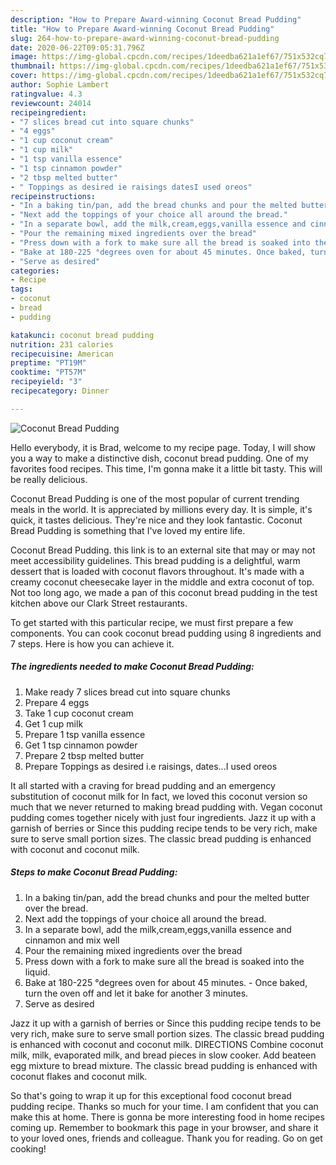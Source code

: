```yaml
---
description: "How to Prepare Award-winning Coconut Bread Pudding"
title: "How to Prepare Award-winning Coconut Bread Pudding"
slug: 264-how-to-prepare-award-winning-coconut-bread-pudding
date: 2020-06-22T09:05:31.796Z
image: https://img-global.cpcdn.com/recipes/1deedba621a1ef67/751x532cq70/coconut-bread-pudding-recipe-main-photo.jpg
thumbnail: https://img-global.cpcdn.com/recipes/1deedba621a1ef67/751x532cq70/coconut-bread-pudding-recipe-main-photo.jpg
cover: https://img-global.cpcdn.com/recipes/1deedba621a1ef67/751x532cq70/coconut-bread-pudding-recipe-main-photo.jpg
author: Sophie Lambert
ratingvalue: 4.3
reviewcount: 24014
recipeingredient:
- "7 slices bread cut into square chunks"
- "4 eggs"
- "1 cup coconut cream"
- "1 cup milk"
- "1 tsp vanilla essence"
- "1 tsp cinnamon powder"
- "2 tbsp melted butter"
- " Toppings as desired ie raisings datesI used oreos"
recipeinstructions:
- "In a baking tin/pan, add the bread chunks and pour the melted butter over the bread."
- "Next add the toppings of your choice all around the bread."
- "In a separate bowl, add the milk,cream,eggs,vanilla essence and cinnamon and mix well"
- "Pour the remaining mixed ingredients over the bread"
- "Press down with a fork to make sure all the bread is soaked into the liquid."
- "Bake at 180-225 °degrees oven for about 45 minutes. Once baked, turn the oven off and let it bake for another 3 minutes."
- "Serve as desired"
categories:
- Recipe
tags:
- coconut
- bread
- pudding

katakunci: coconut bread pudding 
nutrition: 231 calories
recipecuisine: American
preptime: "PT19M"
cooktime: "PT57M"
recipeyield: "3"
recipecategory: Dinner

---
```



![Coconut Bread Pudding](https://img-global.cpcdn.com/recipes/1deedba621a1ef67/751x532cq70/coconut-bread-pudding-recipe-main-photo.jpg)

Hello everybody, it is Brad, welcome to my recipe page. Today, I will show you a way to make a distinctive dish, coconut bread pudding. One of my favorites food recipes. This time, I'm gonna make it a little bit tasty. This will be really delicious.

Coconut Bread Pudding is one of the most popular of current trending meals in the world. It is appreciated by millions every day. It is simple, it's quick, it tastes delicious. They're nice and they look fantastic. Coconut Bread Pudding is something that I've loved my entire life.

Coconut Bread Pudding. this link is to an external site that may or may not meet accessibility guidelines. This bread pudding is a delightful, warm dessert that is loaded with coconut flavors throughout. It&#39;s made with a creamy coconut cheesecake layer in the middle and extra coconut of top. Not too long ago, we made a pan of this coconut bread pudding in the test kitchen above our Clark Street restaurants.


To get started with this particular recipe, we must first prepare a few components. You can cook coconut bread pudding using 8 ingredients and 7 steps. Here is how you can achieve it.

<!--inarticleads1-->

##### The ingredients needed to make Coconut Bread Pudding:

1. Make ready 7 slices bread cut into square chunks
1. Prepare 4 eggs
1. Take 1 cup coconut cream
1. Get 1 cup milk
1. Prepare 1 tsp vanilla essence
1. Get 1 tsp cinnamon powder
1. Prepare 2 tbsp melted butter
1. Prepare  Toppings as desired i.e raisings, dates...I used oreos


It all started with a craving for bread pudding and an emergency substitution of coconut milk for In fact, we loved this coconut version so much that we never returned to making bread pudding with. Vegan coconut pudding comes together nicely with just four ingredients. Jazz it up with a garnish of berries or Since this pudding recipe tends to be very rich, make sure to serve small portion sizes. The classic bread pudding is enhanced with coconut and coconut milk. 

<!--inarticleads2-->

##### Steps to make Coconut Bread Pudding:

1. In a baking tin/pan, add the bread chunks and pour the melted butter over the bread.
1. Next add the toppings of your choice all around the bread.
1. In a separate bowl, add the milk,cream,eggs,vanilla essence and cinnamon and mix well
1. Pour the remaining mixed ingredients over the bread
1. Press down with a fork to make sure all the bread is soaked into the liquid.
1. Bake at 180-225 °degrees oven for about 45 minutes. - Once baked, turn the oven off and let it bake for another 3 minutes.
1. Serve as desired


Jazz it up with a garnish of berries or Since this pudding recipe tends to be very rich, make sure to serve small portion sizes. The classic bread pudding is enhanced with coconut and coconut milk. DIRECTIONS Combine coconut milk, milk, evaporated milk, and bread pieces in slow cooker. Add beateen egg mixture to bread mixture. The classic bread pudding is enhanced with coconut flakes and coconut milk. 

So that's going to wrap it up for this exceptional food coconut bread pudding recipe. Thanks so much for your time. I am confident that you can make this at home. There is gonna be more interesting food in home recipes coming up. Remember to bookmark this page in your browser, and share it to your loved ones, friends and colleague. Thank you for reading. Go on get cooking!
